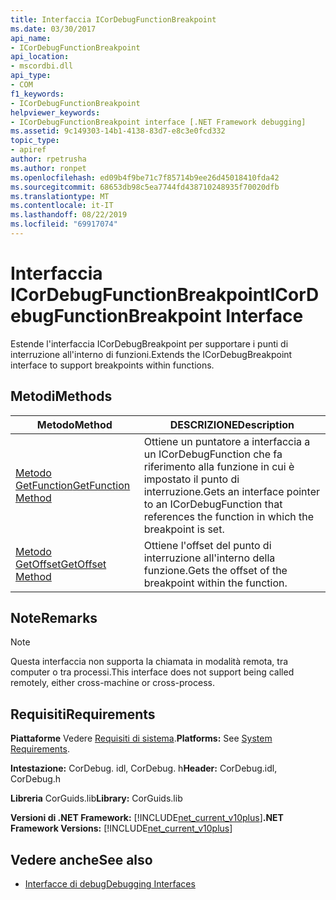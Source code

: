 ```yaml
---
title: Interfaccia ICorDebugFunctionBreakpoint
ms.date: 03/30/2017
api_name:
- ICorDebugFunctionBreakpoint
api_location:
- mscordbi.dll
api_type:
- COM
f1_keywords:
- ICorDebugFunctionBreakpoint
helpviewer_keywords:
- ICorDebugFunctionBreakpoint interface [.NET Framework debugging]
ms.assetid: 9c149303-14b1-4138-83d7-e8c3e0fcd332
topic_type:
- apiref
author: rpetrusha
ms.author: ronpet
ms.openlocfilehash: ed09b4f9be71c7f85714b9ee26d45018410fda42
ms.sourcegitcommit: 68653db98c5ea7744fd438710248935f70020dfb
ms.translationtype: MT
ms.contentlocale: it-IT
ms.lasthandoff: 08/22/2019
ms.locfileid: "69917074"
---
```

# <a name="icordebugfunctionbreakpoint-interface"></a><span data-ttu-id="8322a-102">Interfaccia ICorDebugFunctionBreakpoint</span><span class="sxs-lookup"><span data-stu-id="8322a-102">ICorDebugFunctionBreakpoint Interface</span></span>

<span data-ttu-id="8322a-103">Estende l'interfaccia ICorDebugBreakpoint per supportare i punti di interruzione all'interno di funzioni.</span><span class="sxs-lookup"><span data-stu-id="8322a-103">Extends the ICorDebugBreakpoint interface to support breakpoints within functions.</span></span>  
  
## <a name="methods"></a><span data-ttu-id="8322a-104">Metodi</span><span class="sxs-lookup"><span data-stu-id="8322a-104">Methods</span></span>  
  
|<span data-ttu-id="8322a-105">Metodo</span><span class="sxs-lookup"><span data-stu-id="8322a-105">Method</span></span>|<span data-ttu-id="8322a-106">DESCRIZIONE</span><span class="sxs-lookup"><span data-stu-id="8322a-106">Description</span></span>|  
|------------|-----------------|  
|[<span data-ttu-id="8322a-107">Metodo GetFunction</span><span class="sxs-lookup"><span data-stu-id="8322a-107">GetFunction Method</span></span>](../../../../docs/framework/unmanaged-api/debugging/icordebugfunctionbreakpoint-getfunction-method.md)|<span data-ttu-id="8322a-108">Ottiene un puntatore a interfaccia a un ICorDebugFunction che fa riferimento alla funzione in cui è impostato il punto di interruzione.</span><span class="sxs-lookup"><span data-stu-id="8322a-108">Gets an interface pointer to an ICorDebugFunction that references the function in which the breakpoint is set.</span></span>|  
|[<span data-ttu-id="8322a-109">Metodo GetOffset</span><span class="sxs-lookup"><span data-stu-id="8322a-109">GetOffset Method</span></span>](../../../../docs/framework/unmanaged-api/debugging/icordebugfunctionbreakpoint-getoffset-method.md)|<span data-ttu-id="8322a-110">Ottiene l'offset del punto di interruzione all'interno della funzione.</span><span class="sxs-lookup"><span data-stu-id="8322a-110">Gets the offset of the breakpoint within the function.</span></span>|  
  
## <a name="remarks"></a><span data-ttu-id="8322a-111">Note</span><span class="sxs-lookup"><span data-stu-id="8322a-111">Remarks</span></span>  
  
> [!NOTE]
> <span data-ttu-id="8322a-112">Questa interfaccia non supporta la chiamata in modalità remota, tra computer o tra processi.</span><span class="sxs-lookup"><span data-stu-id="8322a-112">This interface does not support being called remotely, either cross-machine or cross-process.</span></span>  
  
## <a name="requirements"></a><span data-ttu-id="8322a-113">Requisiti</span><span class="sxs-lookup"><span data-stu-id="8322a-113">Requirements</span></span>  
 <span data-ttu-id="8322a-114">**Piattaforme** Vedere [Requisiti di sistema](../../../../docs/framework/get-started/system-requirements.md).</span><span class="sxs-lookup"><span data-stu-id="8322a-114">**Platforms:** See [System Requirements](../../../../docs/framework/get-started/system-requirements.md).</span></span>  
  
 <span data-ttu-id="8322a-115">**Intestazione:** CorDebug. idl, CorDebug. h</span><span class="sxs-lookup"><span data-stu-id="8322a-115">**Header:** CorDebug.idl, CorDebug.h</span></span>  
  
 <span data-ttu-id="8322a-116">**Libreria** CorGuids.lib</span><span class="sxs-lookup"><span data-stu-id="8322a-116">**Library:** CorGuids.lib</span></span>  
  
 <span data-ttu-id="8322a-117">**Versioni di .NET Framework:** [!INCLUDE[net_current_v10plus](../../../../includes/net-current-v10plus-md.md)]</span><span class="sxs-lookup"><span data-stu-id="8322a-117">**.NET Framework Versions:** [!INCLUDE[net_current_v10plus](../../../../includes/net-current-v10plus-md.md)]</span></span>  
  
## <a name="see-also"></a><span data-ttu-id="8322a-118">Vedere anche</span><span class="sxs-lookup"><span data-stu-id="8322a-118">See also</span></span>

- [<span data-ttu-id="8322a-119">Interfacce di debug</span><span class="sxs-lookup"><span data-stu-id="8322a-119">Debugging Interfaces</span></span>](../../../../docs/framework/unmanaged-api/debugging/debugging-interfaces.md)
